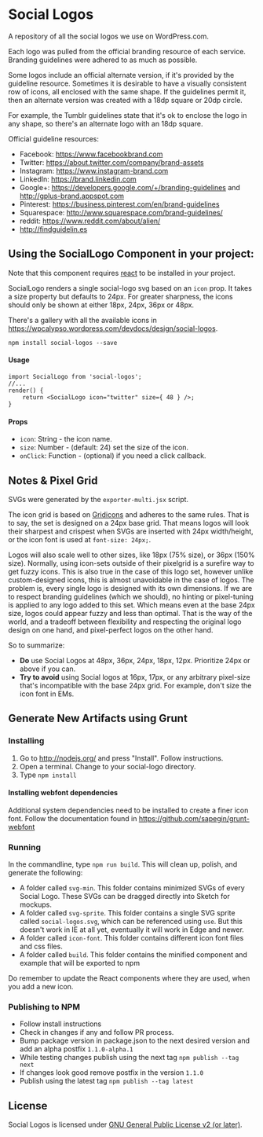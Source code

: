 # Social Logos
A repository of all the social logos we use on WordPress.com.

Each logo was pulled from the official branding resource of each service. Branding guidelines were adhered to as much as possible.

Some logos include an official alternate version, if it's provided by the guideline resource. Sometimes it is desirable to have a visually consistent row of icons, all enclosed with the same shape. If the guidelines permit it, then an alternate version was created with a 18dp square or 20dp circle.

For example, the Tumblr guidelines state that it's ok to enclose the logo in any shape, so there's an alternate logo with an 18dp square.

Official guideline resources:

- Facebook: https://www.facebookbrand.com
- Twitter: https://about.twitter.com/company/brand-assets
- Instagram: https://www.instagram-brand.com
- LinkedIn: https://brand.linkedin.com
- Google+: https://developers.google.com/+/branding-guidelines and http://gplus-brand.appspot.com
- Pinterest: https://business.pinterest.com/en/brand-guidelines
- Squarespace: http://www.squarespace.com/brand-guidelines/
- reddit: https://www.reddit.com/about/alien/
- http://findguidelin.es

## Using the SocialLogo Component in your project:

Note that this component requires [react](https://www.npmjs.com/package/react) to be installed in your project.

SocialLogo renders a single social-logo svg based on an `icon` prop. It takes a size property but defaults to 24px. For greater sharpness, the icons should only be shown at either 18px, 24px, 36px or 48px. 

There's a gallery with all the available icons in https://wpcalypso.wordpress.com/devdocs/design/social-logos.

```
npm install social-logos --save
```
#### Usage

```
import SocialLogo from 'social-logos';
//...
render() {
    return <SocialLogo icon="twitter" size={ 48 } />;
}
```

#### Props

* `icon`: String - the icon name.
* `size`: Number - (default: 24) set the size of the icon.
* `onClick`: Function - (optional) if you need a click callback.

## Notes & Pixel Grid

SVGs were generated by the `exporter-multi.jsx` script. 

The icon grid is based on [Gridicons](https://github.com/Automattic/gridicons) and adheres to the same rules. That is to say, the set is designed on a 24px base grid. That means logos will look their sharpest and crispest when SVGs are inserted with 24px width/height, or the icon font is used at `font-size: 24px;`. 

Logos will also scale well to other sizes, like 18px (75% size), or 36px (150% size). Normally, using icon-sets outside of their pixelgrid is a surefire way to get fuzzy icons. This is also true in the case of this logo set, however unlike custom-designed icons, this is almost unavoidable in the case of logos. The problem is, every single logo is designed with its own dimensions. If we are to respect branding guidelines (which we should), no hinting or pixel-tuning is applied to any logo added to this set. Which means even at the base 24px size, logos could appear fuzzy and less than optimal. That is the way of the world, and a tradeoff between flexibility and respecting the original logo design on one hand, and pixel-perfect logos on the other hand. 

So to summarize:

- **Do** use Social Logos at 48px, 36px, 24px, 18px, 12px. Prioritize 24px or above if you can.
- **Try to avoid** using Social logos at 16px, 17px, or any arbitrary pixel-size that's incompatible with the base 24px grid. For example, don't size the icon font in EMs. 

## Generate New Artifacts using Grunt

### Installing

1. Go to http://nodejs.org/ and press "Install". Follow instructions.
2. Open a terminal. Change to your social-logo directory.
3. Type `npm install`

#### Installing webfont dependencies
Additional system dependencies need to be installed to create a finer icon font.
Follow the documentation found in https://github.com/sapegin/grunt-webfont

### Running

In the commandline, type `npm run build`. This will clean up, polish, and generate the following:

- A folder called `svg-min`. This folder contains minimized SVGs of every Social Logo. These SVGs can be dragged directly into Sketch for mockups.
- A folder called `svg-sprite`. This folder contains a single SVG sprite called `social-logos.svg`, which can be referenced using `use`. But this doesn't work in IE at all yet, eventually it will work in Edge and newer.
- A folder called `icon-font`. This folder contains different icon font files and css files.
- A folder called `build`. This folder contains the minified component and example that will be exported to npm

Do remember to update the React components where they are used, when you add a new icon.

### Publishing to NPM

- Follow install instructions
- Check in changes if any and follow PR process.
- Bump package version in package.json to the next desired version and add an alpha postfix `1.1.0-alpha.1`
- While testing changes publish using the next tag `npm publish --tag next`
- If changes look good remove postfix in the version `1.1.0`
- Publish using the latest tag `npm publish --tag latest`

## License

Social Logos is licensed under [GNU General Public License v2 (or later)](./LICENSE.md).
